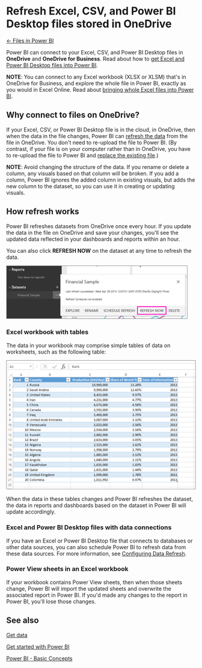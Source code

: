 ﻿<properties 
   pageTitle="Refresh Excel, CSV, and Power BI Desktop files stored in OneDrive"
   description="Refresh Excel, CSV, and Power BI Desktop files stored in OneDrive"
   services="powerbi" 
   documentationCenter="" 
   authors="v-anpasi" 
   manager="mblythe" 
   editor=""
   tags=""/>
 
<tags
   ms.service="powerbi"
   ms.devlang="NA"
   ms.topic="article"
   ms.tgt_pltfrm="NA"
   ms.workload="powerbi"
   ms.date="09/28/2015"
   ms.author="v-anpasi"/>
# Refresh Excel, CSV, and Power BI Desktop files stored in OneDrive

[← Files in Power BI](https://support.powerbi.com/knowledgebase/topics/88767-files-in-power-bi)

Power BI can connect to your Excel, CSV, and Power BI Desktop files in **OneDrive** and **OneDrive for Business**. Read about how to [get Excel and Power BI Desktop files into Power BI](https://support.powerbi.com/knowledgebase/articles/597003).

**NOTE**: You can connect to any Excel workbook (XLSX or XLSM) that's in OneDrive for Business, and explore the whole file in Power BI, exactly as you would in Excel Online. Read about [bringing whole Excel files into Power BI](https://support.powerbi.com/knowledgebase/articles/640168).


## Why connect to files on OneDrive?

If your Excel, CSV, or Power BI Desktop file is in the cloud, in OneDrive, then when the data in the file changes, Power BI can [refresh the data](http://support.powerbi.com/knowledgebase/articles/474669-refresh-data-in-power-bi) from the file in OneDrive. You don't need to re-upload the file to Power BI. (By contrast, if your file is on your computer rather than in OneDrive, you have to re-upload the file to Power BI and [replace the existing file](https://support.powerbi.com/knowledgebase/articles/655108).)

**NOTE**: Avoid changing the structure of the data. If you rename or delete a column, any visuals based on that column will be broken. If you add a column, Power BI ignores the added column in existing visuals, but adds the new column to the dataset, so you can use it in creating or updating visuals. 


## How refresh works

Power BI refreshes datasets from OneDrive once every hour. If you update the data in the file on OneDrive and save your changes, you'll see the updated data reflected in your dashboards and reports within an hour.

You can also click **REFRESH NOW** on the dataset at any time to refresh the data.

![](media/powerbi-service-refresh-excel-data-stored-in-onedrive/PBI_RefreshNow.png)

### Excel workbook with tables

The data in your workbook may comprise simple tables of data on worksheets, such as the following table:




![](media/powerbi-service-refresh-excel-data-stored-in-onedrive/PBI_Trb_XLTbl.png)

When the data in these tables changes and Power BI refreshes the dataset, the data in reports and dashboards based on the dataset in Power BI will update accordingly.

### Excel and Power BI Desktop files with data connections

If you have an Excel or Power BI Desktop file that connects to databases or other data sources, you can also schedule Power BI to refresh data from these data sources. For more information, see [Configuring Data Refresh](http://support.powerbi.com/knowledgebase/articles/474669).

### Power View sheets in an Excel workbook

If your workbook contains Power View sheets, then when those sheets change, Power BI will import the updated sheets and overwrite the associated report in Power BI. If you'd made any changes to the report in Power BI, you'll lose those changes.



## See also

[Get data](http://support.powerbi.com/knowledgebase/articles/434354-get-data)

[Get started with Power BI](http://support.powerbi.com/knowledgebase/articles/430814-get-started-with-power-bi) 

[Power BI - Basic Concepts](http://support.powerbi.com/knowledgebase/articles/487029-power-bi-preview-basic-concepts)

